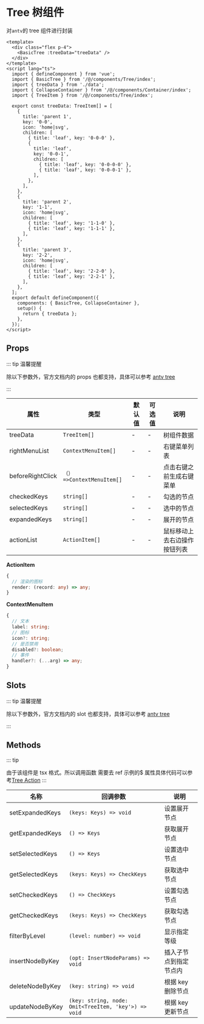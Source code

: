 # Tree 树组件

对`antv`的 tree 组件进行封装

```vue
<template>
  <div class="flex p-4">
    <BasicTree :treeData="treeData" />
  </div>
</template>
<script lang="ts">
  import { defineComponent } from 'vue';
  import { BasicTree } from '/@/components/Tree/index';
  import { treeData } from './data';
  import { CollapseContainer } from '/@/components/Container/index';
  import { TreeItem } from '/@/components/Tree/index';

  export const treeData: TreeItem[] = [
    {
      title: 'parent 1',
      key: '0-0',
      icon: 'home|svg',
      children: [
        { title: 'leaf', key: '0-0-0' },
        {
          title: 'leaf',
          key: '0-0-1',
          children: [
            { title: 'leaf', key: '0-0-0-0' },
            { title: 'leaf', key: '0-0-0-1' },
          ],
        },
      ],
    },
    {
      title: 'parent 2',
      key: '1-1',
      icon: 'home|svg',
      children: [
        { title: 'leaf', key: '1-1-0' },
        { title: 'leaf', key: '1-1-1' },
      ],
    },
    {
      title: 'parent 3',
      key: '2-2',
      icon: 'home|svg',
      children: [
        { title: 'leaf', key: '2-2-0' },
        { title: 'leaf', key: '2-2-1' },
      ],
    },
  ];
  export default defineComponent({
    components: { BasicTree, CollapseContainer },
    setup() {
      return { treeData };
    },
  });
</script>
```

## Props

::: tip 温馨提醒

除以下参数外，官方文档内的 props 也都支持，具体可以参考 [antv tree](https://2x.antdv.com/components/tree-cn/#Tree-props)

:::

| 属性             | 类型                      | 默认值 | 可选值 | 说明                         |
| ---------------- | ------------------------- | ------ | ------ | ---------------------------- |
| treeData         | `TreeItem[]`              | -      | -      | 树组件数据                   |
| rightMenuList    | `ContextMenuItem[]`       | -      | -      | 右键菜单列表                 |
| beforeRightClick | `（）=>ContextMenuItem[]` | -      | -      | 点击右键之前生成右键菜单     |
| checkedKeys      | `string[]`                | -      | -      | 勾选的节点                   |
| selectedKeys     | `string[]`                | -      | -      | 选中的节点                   |
| expandedKeys     | `string[]`                | -      | -      | 展开的节点                   |
| actionList       | `ActionItem[]`            | -      | -      | 鼠标移动上去右边操作按钮列表 |

**ActionItem**

```ts
{
  // 渲染的图标
  render: (record: any) => any;
}
```

**ContextMenuItem**

```ts
{
  // 文本
  label: string;
  // 图标
  icon?: string;
  // 是否禁用
  disabled?: boolean;
  // 事件
  handler?: (...arg) => any;
}
```

## Slots

::: tip 温馨提醒

除以下参数外，官方文档内的 slot 也都支持，具体可以参考 [antv tree](https://2x.antdv.com/components/tree-cn/#Tree-props)

:::

## Methods

::: tip

由于该组件是 tsx 格式。所以调用函数 需要去 ref 示例的\$ 属性具体代码可以参考[Tree Action](https://github.com/anncwb/vue-vben-admin/blob/main/src/views/demo/tree/ActionTree.vue) :::

| 名称            | 回调参数                                             | 说明                   |
| --------------- | ---------------------------------------------------- | ---------------------- |
| setExpandedKeys | `(keys: Keys) => void`                               | 设置展开节点           |
| getExpandedKeys | `() => Keys`                                         | 获取展开节点           |
| setSelectedKeys | `() => Keys`                                         | 设置选中节点           |
| getSelectedKeys | `(keys: Keys) => CheckKeys`                          | 获取选中节点           |
| setCheckedKeys  | `() => CheckKeys`                                    | 设置勾选节点           |
| getCheckedKeys  | `(keys: Keys) => CheckKeys`                          | 获取勾选节点           |
| filterByLevel   | `(level: number) => void`                            | 显示指定等级           |
| insertNodeByKey | `(opt: InsertNodeParams) => void`                    | 插入子节点到指定节点内 |
| deleteNodeByKey | `(key: string) => void`                              | 根据 key 删除节点      |
| updateNodeByKey | `(key: string, node: Omit<TreeItem, 'key'>) => void` | 根据 key 更新节点      |
